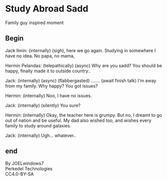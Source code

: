 # Study Abroad Sadd

Family guy inspired moment

## Begin

Jack Ilmin: (internally) (sigh), here we go again. Studying in somewhere I have no idea. No papa, no mama,

Hermin Pelandas: (telepathically) (async) Why are you sadd? You should be happy, finally made it to outside country..

Jack: (internally) (async) (flabbergasted) ....... (await finish talk) I'm away from my family. Why happy? You got issues?

Hermin: (internally) Noo, I have no issues.

Jack: (internally) (silently) You sure?

Hermin: (internally) Okay, the teacher here is grumpy. But no, I dreamt to go out of nation and be useful. My dad also wished too, and wishes every family to study around galaxies.

Jack: (internally) Ugh... whatever..

## end

By JOELwindows7  
Perkedel Technologies  
CC4.0-BY-SA

